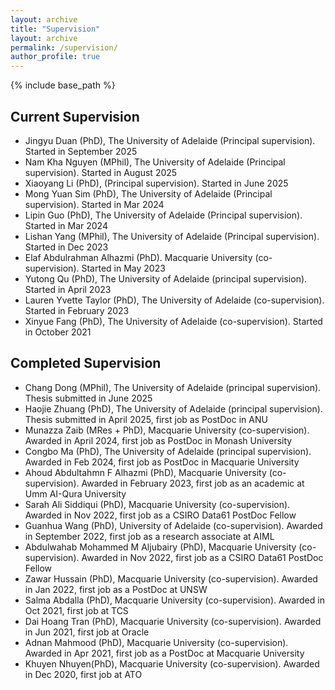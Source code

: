 ```yaml
---
layout: archive
title: "Supervision"
layout: archive
permalink: /supervision/
author_profile: true
---
```


{% include base_path %}


## Current Supervision
- Jingyu Duan (PhD), The University of Adelaide (Principal supervision). Started in September 2025
- Nam Kha Nguyen (MPhil), The University of Adelaide (Principal supervision). Started in August 2025
- Xiaoyang Li (PhD), (Principal supervision). Started in June 2025 
- Mong Yuan Sim (PhD), The University of Adelaide (Principal supervision). Started in Mar 2024
- Lipin Guo (PhD), The University of Adelaide (Principal supervision). Started in Mar 2024
- Lishan Yang (MPhil), The University of Adelaide (Principal supervision). Started in Dec 2023
- Elaf Abdulrahman Alhazmi (PhD). Macquarie University (co-supervision). Started in May 2023
- Yutong Qu (PhD), The University of Adelaide (principal supervision). Started in April 2023
- Lauren Yvette Taylor (PhD), The University of Adelaide (co-supervision). Started in February 2023
- Xinyue Fang (PhD), The University of Adelaide (co-supervision). Started in October 2021

## Completed Supervision
- Chang Dong (MPhil), The University of Adelaide (principal supervision). Thesis submitted in June 2025
- Haojie Zhuang (PhD), The University of Adelaide (principal supervision). Thesis submitted in April 2025, first job as PostDoc in ANU
- Munazza Zaib (MRes + PhD), Macquarie University (co-supervision). Awarded in April 2024, first job as PostDoc in Monash University
- Congbo Ma (PhD), The University of Adelaide (principal supervision). Awarded in Feb 2024, first job as PostDoc in Macquarie University
-  Ahoud Abdultahmn F Alhazmi (PhD), Macquarie University (co-supervision). Awarded in February 2023, first job as an academic at Umm AI-Qura University
- Sarah Ali Siddiqui (PhD), Macquarie University (co-supervision). Awarded in Nov 2022, first job as a CSIRO Data61 PostDoc Fellow
- Guanhua Wang (PhD), University of Adelaide (co-supervision). Awarded in September 2022, first job as a research associate at AIML  
- Abdulwahab Mohammed M Aljubairy (PhD), Macquarie University (co-supervision). Awarded in Nov 2022, first job as a CSIRO Data61 PostDoc Fellow
- Zawar Hussain (PhD), Macquarie University (co-supervision). Awarded in Jan 2022, first job as a PostDoc at UNSW
- Salma Abdalla (PhD), Macquarie University (co-supervision). Awarded in Oct 2021, first job at TCS
- Dai Hoang Tran (PhD), Macquarie University (co-supervision). Awarded in Jun 2021, first job at Oracle
- Adnan Mahmood (PhD), Macquarie University (co-supervision). Awarded in Apr 2021, first job as a PostDoc at Macquarie University
- Khuyen Nhuyen(PhD), Macquarie University (co-supervision). Awarded in Dec 2020, first job at ATO
